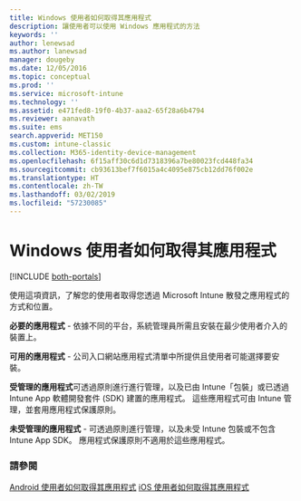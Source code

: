 ```yaml
---
title: Windows 使用者如何取得其應用程式
description: 讓使用者可以使用 Windows 應用程式的方法
keywords: ''
author: lenewsad
ms.author: lanewsad
manager: dougeby
ms.date: 12/05/2016
ms.topic: conceptual
ms.prod: ''
ms.service: microsoft-intune
ms.technology: ''
ms.assetid: e471fed8-19f0-4b37-aaa2-65f28a6b4794
ms.reviewer: aanavath
ms.suite: ems
search.appverid: MET150
ms.custom: intune-classic
ms.collection: M365-identity-device-management
ms.openlocfilehash: 6f15aff30c6d1d7318396a7be80023fcd448fa34
ms.sourcegitcommit: cb93613bef7f6015a4c4095e875cb12dd76f002e
ms.translationtype: HT
ms.contentlocale: zh-TW
ms.lasthandoff: 03/02/2019
ms.locfileid: "57230085"
---
```

# <a name="how-your-windows-users-get-their-apps"></a>Windows 使用者如何取得其應用程式

[!INCLUDE [both-portals](./includes/note-for-both-portals.md)]

使用這項資訊，了解您的使用者取得您透過 Microsoft Intune 散發之應用程式的方式和位置。

**必要的應用程式** - 依據不同的平台，系統管理員所需且安裝在最少使用者介入的裝置上。

**可用的應用程式** - 公司入口網站應用程式清單中所提供且使用者可能選擇要安裝。

**受管理的應用程式**可透過原則進行進行管理，以及已由 Intune「包裝」或已透過 Intune App 軟體開發套件 (SDK) 建置的應用程式。 這些應用程式可由 Intune 管理，並套用應用程式保護原則。

**未受管理的應用程式** - 可透過原則進行管理，以及未受 Intune 包裝或不包含 Intune App SDK。 應用程式保護原則不適用於這些應用程式。

### <a name="see-also"></a>請參閱
[Android 使用者如何取得其應用程式](end-user-apps-android.md)
[iOS 使用者如何取得其應用程式](end-user-apps-android.md)
